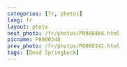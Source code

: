 ```yaml
---
categories: [fr, photos]
lang: fr
layout: photo
next_photo: /fr/photos/P0000466.html
picname: P0000340
prev_photo: /fr/photos/P0000341.html
tags: [Dead Springbock]
---
```

